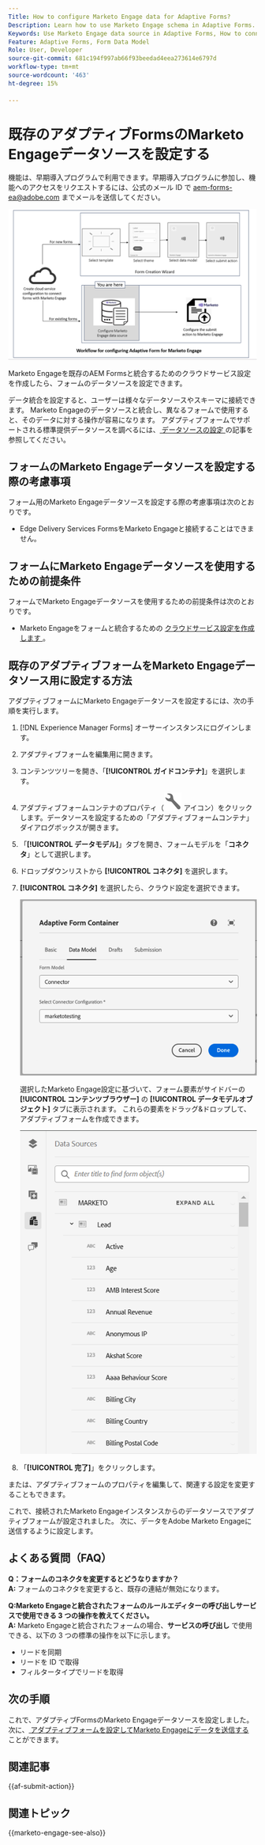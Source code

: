 ```yaml
---
Title: How to configure Marketo Engage data for Adaptive Forms?
Description: Learn how to use Marketo Engage schema in Adaptive Forms.
Keywords: Use Marketo Engage data source in Adaptive Forms, How to connect a Marketo instance data source with form? , Connect a form to Marketo.
Feature: Adaptive Forms, Form Data Model
Role: User, Developer
source-git-commit: 681c194f997ab66f93beedad4eea273614e6797d
workflow-type: tm+mt
source-wordcount: '463'
ht-degree: 15%

---
```



# 既存のアダプティブFormsのMarketo Engageデータソースを設定する

<span class="preview">機能は、早期導入プログラムで利用できます。早期導入プログラムに参加し、機能へのアクセスをリクエストするには、公式のメール ID で aem-forms-ea@adobe.com までメールを送信してください。</span>

![ワークフロー](/help/forms/assets/workflow-marketo-2.png)

Marketo Engageを既存のAEM Formsと統合するためのクラウドサービス設定を作成したら、フォームのデータソースを設定できます。

データ統合を設定すると、ユーザーは様々なデータソースやスキーマに接続できます。 Marketo Engageのデータソースと統合し、異なるフォームで使用すると、そのデータに対する操作が容易になります。 アダプティブフォームでサポートされる標準提供データソースを調べるには、[ データソースの設定 ](/help/forms/configure-data-sources.md) の記事を参照してください。

## フォームのMarketo Engageデータソースを設定する際の考慮事項

フォーム用のMarketo Engageデータソースを設定する際の考慮事項は次のとおりです。

* Edge Delivery Services FormsをMarketo Engageと接続することはできません。

## フォームにMarketo Engageデータソースを使用するための前提条件

フォームでMarketo Engageデータソースを使用するための前提条件は次のとおりです。

* Marketo Engageをフォームと統合するための [ クラウドサービス設定を作成します ](/help/forms/integrate-form-to-marketo-engage.md)。

## 既存のアダプティブフォームをMarketo Engageデータソース用に設定する方法

アダプティブフォームにMarketo Engageデータソースを設定するには、次の手順を実行します。
1. [!DNL Experience Manager Forms] オーサーインスタンスにログインします。

1. アダプティブフォームを編集用に開きます。
1. コンテンツツリーを開き、「**[!UICONTROL ガイドコンテナ]**」を選択します。
1. アダプティブフォームコンテナのプロパティ（![アダプティブフォームコンテナのプロパティ](/help/forms/assets/configure-icon.svg) アイコン）をクリックします。データソースを設定するための「アダプティブフォームコンテナ」ダイアログボックスが開きます。
1. 「**[!UICONTROL データモデル]**」タブを開き、フォームモデルを「**コネクタ**」として選択します。
1. ドロップダウンリストから **[!UICONTROL コネクタ]** を選択します。

1. **[!UICONTROL コネクタ]** を選択したら、クラウド設定を選択できます。

   ![Marketo コネクタの選択 ](/help/forms/assets/select-marketo-connector.png)

   選択したMarketo Engage設定に基づいて、フォーム要素がサイドバーの **[!UICONTROL コンテンツブラウザー]** の **[!UICONTROL データモデルオブジェクト]** タブに表示されます。 これらの要素をドラッグ&amp;ドロップして、アダプティブフォームを作成できます。

   ![Marketo データSource](/help/forms/assets/marketo-engage-data-source.png)

1. 「**[!UICONTROL 完了]**」をクリックします。

または、アダプティブフォームのプロパティを編集して、関連する設定を変更することもできます。

これで、接続されたMarketo Engageインスタンスからのデータソースでアダプティブフォームが設定されました。 次に、データをAdobe Marketo Engageに送信するように設定します。

## よくある質問（FAQ）

**Q：フォームのコネクタを変更するとどうなりますか？**\
**A:** フォームのコネクタを変更すると、既存の連結が無効になります。

**Q:Marketo Engageと統合されたフォームのルールエディターの呼び出しサービスで使用できる 3 つの操作を教えてください。**\
**A:** Marketo Engageと統合されたフォームの場合、**サービスの呼び出し** で使用できる、以下の 3 つの標準の操作を以下に示します。
* リードを同期
* リードを ID で取得
* フィルタータイプでリードを取得

## 次の手順

これで、アダプティブFormsのMarketo Engageデータソースを設定しました。 次に、[ アダプティブフォームを設定してMarketo Engageにデータを送信する ](/help/forms/submit-adaptive-form-to-marketo-engage.md) ことができます。

## 関連記事

{{af-submit-action}}

## 関連トピック

{{marketo-engage-see-also}}


